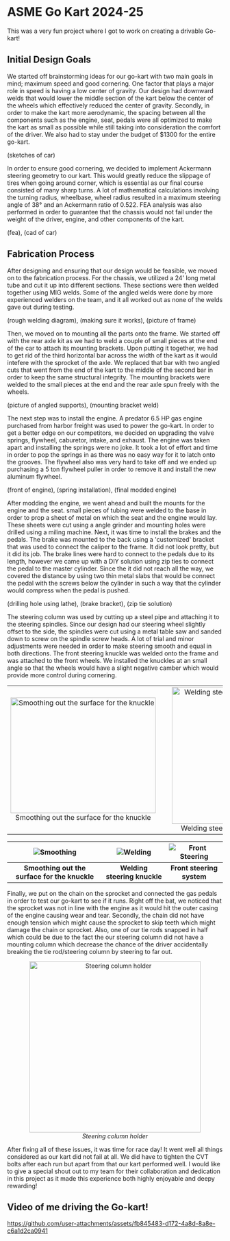 # ASME Go Kart 2024-25
This was a very fun project where I got to work on creating a drivable Go-kart!

## Initial Design Goals
We started off brainstorming ideas for our go-kart with two main goals in mind; maximum speed and good cornering. One factor that plays a 
major role in speed is having a low center of gravity. Our design had downward welds that would lower the middle section of the kart below
the center of the wheels which effectively reduced the center of gravity. Secondly, in order to make the kart more aerodynamic, the spacing
between all the components such as the engine, seat, pedals were all optimized to make the kart as small as possible while still taking into 
consideration the comfort of the driver. We also had to stay under the budget of $1300 for the entire go-kart.

(sketches of car)

In order to ensure good cornering, we decided to implement Ackermann steering geometry to our kart. This would greatly reduce the slippage of tires 
when going around corner, which is essential as our final course consisted of many sharp turns. A lot of mathematical calculations involving
the turning radius, wheelbase, wheel radius resulted in a maximum steering angle of 38° and an Ackermann ratio of 0.522. FEA analysis was also 
performed in order to guarantee that the chassis would not fail under the weight of the driver, engine, and other components of the kart. 

(fea), (cad of car)

## Fabrication Process
After designing and ensuring that our design would be feasible, we moved on to the fabrication process. For the chassis, we utilized a 24' long
metal tube and cut it up into different sections. These sections were then welded together using MIG welds. Some of the angled welds were done by
more experienced welders on the team, and it all worked out as none of the welds gave out during testing.

(rough welding diagram), (making sure it works), (picture of frame)

Then, we moved on to mounting all the parts onto the frame. We started off with the rear axle kit as we had to weld a couple of small pieces at the 
end of the car to attach its mounting brackets. Upon putting it together, we had to get rid of the third horizontal bar across the width of the kart 
as it would intefere with the sprocket of the axle. We replaced that bar with two angled cuts that went from the end of the kart to the middle of the
second bar in order to keep the same structural integrity. The mounting brackets were welded to the small pieces at the end and the rear axle spun
freely with the wheels.

(picture of angled supports), (mounting bracket weld)

The next step was to install the engine. A predator 6.5 HP gas engine purchased from harbor freight was used to power the go-kart. In order to get a 
better edge on our competitors, we decided on upgrading the valve springs, flywheel, caburetor, intake, and exhaust. The engine was taken apart and 
installing the springs were no joke. It took a lot of effort and time in order to pop the springs in as there was no easy way for it to latch onto the
grooves. The flywheel also was very hard to take off and we ended up purchasing a 5 ton flywheel puller in order to remove it and install the new 
aluminum flywheel. 

(front of engine), (spring installation), (final modded engine)

After modding the engine, we went ahead and built the mounts for the engine and the seat. small pieces of tubing were welded to the base in order to prop 
a sheet of metal on which the seat and the engine would lay. These sheets were cut using a angle grinder and mounting holes were drilled using a miling 
machine. Next, it was time to install the brakes and the pedals. The brake was mounted to the back using a 'customized' bracket that was used to connect 
the caliper to the frame. It did not look pretty, but it did its job. The brake lines were hard to connect to the pedals due to its length, however we 
came up with a DIY solution using zip ties to connect the pedal to the master cylinder. Since the it did not reach all the way, we covered the distance 
by using two thin metal slabs that would be connect the pedal with the screws below the cylinder in such a way that the cylinder would compress when the
pedal is pushed.

(drilling hole using lathe), (brake bracket), (zip tie solution)

The steering column was used by cutting up a steel pipe and attaching it to the steering spindles. Since our design had our steering wheel slightly offset
to the side, the spindles were cut using a metal table saw and sanded down to screw on the spindle screw heads. A lot of trial and minor adjustments were
needed in order to make steering smooth and equal in both directions. The front steering knuckle was welded onto the frame and was attached to the front 
wheels. We installed the knuckles at an small angle so that the wheels would have a slight negative camber which would provide more control during cornering.

<table align="center">
  <tr>
    <td style="padding-right: 30px; text-align: center;">
      <img src="https://github.com/user-attachments/assets/1105e063-d82b-4f90-a9bb-fbe41ce6aa9a" width="338.86" height="270" alt="Smoothing out the surface for the knuckle">
      <br>
      <div>Smoothing out the surface for the knuckle</div>
    </td>
    <td style="padding-right: 30px; text-align: center;">
      <img src="https://github.com/user-attachments/assets/5670b965-eaef-430c-81f9-2a2e2b62c020" width="232.37" height="320" alt="Welding steering knuckle">
      <br>
      <div>Welding steering knuckle</div>
    </td>
    <td style="text-align: center;">
      <img src="https://github.com/user-attachments/assets/7c200ebe-4ed1-4a33-9414-4caeb3357fb3" width="232.37" height="320" alt="Front steering system">
      <br>
      <div>Front steering system</div>
    </td>
  </tr>
</table>

| ![Smoothing](https://github.com/user-attachments/assets/1105e063-d82b-4f90-a9bb-fbe41ce6aa9a) | ![Welding](https://github.com/user-attachments/assets/5670b965-eaef-430c-81f9-2a2e2b62c020) | ![Front Steering](https://github.com/user-attachments/assets/7c200ebe-4ed1-4a33-9414-4caeb3357fb3) |
|:--:|:--:|:--:|
| **Smoothing out the surface for the knuckle** | **Welding steering knuckle** | **Front steering system** |

Finally, we put on the chain on the sprocket and connected the gas pedals in order to test our go-kart to see if it runs. Right off the bat, we noticed that
the sprocket was not in line with the engine as it would hit the outer casing of the engine causing wear and tear. Secondly, the chain did not have enough
tension which might cause the sprocket to skip teeth which might damage the chain or sprocket. Also, one of our tie rods snapped in half which could be due
to the fact the our steering column did not have a mounting column which decrease the chance of the driver accidentally breaking the tie rod/steering column
by steering to far out.

<p align="center">
  <img src="https://github.com/user-attachments/assets/e2374a31-e4b5-465c-a8dd-d22b2281d8e6" alt="Steering column holder" width="400" height "500">
  <br/>
  <em>Steering column holder</em>
</p>

After fixing all of these issues, it was time for race day! It went well all things considered as our kart did not fail at all. We did have to tighten the CVT 
bolts after each run but apart from that our kart performed well. I would like to give a special shout out to my team for their collaboration and dedication 
in this project as it made this experience both highly enjoyable and deepy rewarding!


## Video of me driving the Go-kart!

https://github.com/user-attachments/assets/fb845483-d172-4a8d-8a8e-c6a1d2ca0941

